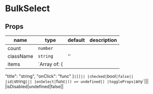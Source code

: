 # BulkSelect

## Props

|name|type|default|description|
|----|----|-------|-----------|
|count|`number`|||
|className|`string`|''||
|items|`Array of: {
  "title": "string",
  "onClick": "func"
}`|[]||
|checked|`bool`|false||
|id|`string`|||
|onSelect|`func`|() => undefined||
|toggleProps|`any`|||
|isDisabled|undefined|false||


